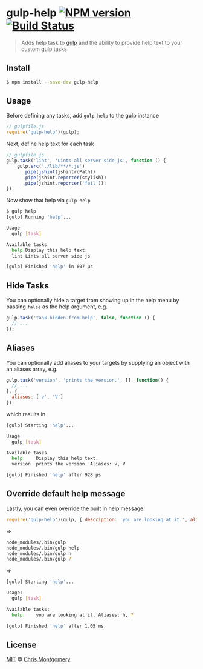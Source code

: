 # gulp-help [![NPM version][npm-image]][npm-url] [![Build Status][travis-image]][travis-url]
> Adds help task to [gulp](https://github.com/gulpjs/gulp) and the ability to provide help text to your custom gulp tasks

## Install

```bash
$ npm install --save-dev gulp-help
```

## Usage

Before defining any tasks, add `gulp help` to the gulp instance

```js
// gulpfile.js
require('gulp-help')(gulp);
```

Next, define help text for each task

```js
// gulpfile.js
gulp.task('lint', 'Lints all server side js', function () {
    gulp.src('./lib/**/*.js')
      .pipe(jshint(jshintrcPath))
      .pipe(jshint.reporter(stylish))
      .pipe(jshint.reporter('fail'));
});
```

Now show that help via `gulp help`

```bash
$ gulp help
[gulp] Running 'help'...

Usage
  gulp [task]

Available tasks
  help Display this help text.
  lint Lints all server side js

[gulp] Finished 'help' in 607 μs
```

## Hide Tasks

You can optionally hide a target from showing up in the help menu by passing `false` as the help argument, e.g.

```js
gulp.task('task-hidden-from-help', false, function () {
  // ...
});
```

## Aliases

You can optionally add aliases to your targets by supplying an object with an aliases array, e.g.

```js
gulp.task('version', 'prints the version.', [], function() {
  // ...
}, {
  aliases: ['v', 'V']
});
```

which results in

```bash
[gulp] Starting 'help'...

Usage
  gulp [task]

Available tasks
  help     Display this help text.
  version  prints the version. Aliases: v, V

[gulp] Finished 'help' after 928 μs
```

## Override default help message

Lastly, you can even override the built in help message

```js
require('gulp-help')(gulp, { description: 'you are looking at it.', aliases: ['h', '?'] });
```

=>

```bash
node_modules/.bin/gulp
node_modules/.bin/gulp help
node_modules/.bin/gulp h
node_modules/.bin/gulp ?
```

=>

```bash
[gulp] Starting 'help'...

Usage:
  gulp [task]

Available tasks:
  help     you are looking at it. Aliases: h, ?

[gulp] Finished 'help' after 1.05 ms
```

## License

[MIT](http://opensource.org/licenses/MIT) © [Chris Montgomery](http://www.chrismontgomery.info/)

[npm-url]: https://npmjs.org/package/gulp-help
[npm-image]: http://img.shields.io/npm/v/gulp-help.svg
[travis-image]: https://travis-ci.org/chmontgomery/gulp-help.svg?branch=master
[travis-url]: https://travis-ci.org/chmontgomery/gulp-help
